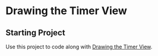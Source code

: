 # Drawing the Timer View

## Starting Project

Use this project to code along with [Drawing the Timer View](https://developer.apple.com/tutorials/app-dev-training/drawing-the-timer-view).